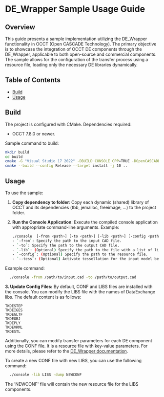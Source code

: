 # DE_Wrapper Sample Usage Guide

## Overview

This guide presents a sample implementation utilizing the DE_Wrapper functionality in OCCT (Open CASCADE Technology). The primary objective is to showcase the integration of OCCT DE components through the DE_Wrapper, applicable to both open-source and commercial components. The sample allows for the configuration of the transfer process using a resource file, loading only the necessary DE libraries dynamically.

## Table of Contents

- [Build](#build)
- [Usage](#usage)

## Build

The project is configured with CMake. Dependencies required:

- OCCT 7.8.0 or newer.

Sample command to build:

```bash
mkdir build
cd build
cmake -G "Visual Studio 17 2022" -DBUILD_CONSOLE_CPP=TRUE -DOpenCASCADE_DIR=D:/occt-vc143-64 -DCMAKE_INSTALL_PREFIX=D:/sample_install ..
cmake --build --config Release --target install -j 10 ..
```
## Usage

To use the sample:

1. **Copy dependency to folder**: Copy each dynamic (shared) library of OCCT and its dependencies (tbb, jemalloc, freeimage, ...) to the project folder.

2. **Run the Console Application**: Execute the compiled console application with appropriate command-line arguments. Example:

   ```bash
   ./console  [-from <path>] [-to <path>] [-lib <path>] [-config <path>] [--tess] [--dump] 
   - `-from`: Specify the path to the input CAD file.
   - `-to`: Specify the path to the output CAD file.
   - `-lib`: (Optional) Specify the path to the file with a list of libraries.
   - `-config`: (Optional) Specify the path to the resource file.
   - `--tess`: (Optional) Activate tessellation for the input model before export.
   ```
Example command:
```bash
  ./console -from /path/to/input.cad -to /path/to/output.cad
```
**3. Update Config Files:** By default, CONF and LIBS files are installed with the console. You can modify the LIBS file with the names of DataExchange libs. The default content is as follows:
```
TKDESTEP
TKDEIGES
TKDEGLTF
TKDEOBJ
TKDEPLY
TKDEVRML
TKDESTL
```
Additionally, you can modify transfer parameters for each DE component using the CONF file. It is a resource file with key-value parameters. For more details, please refer to the [DE_Wrapper documentation](https://dev.opencascade.org/doc/overview/html/occt_user_guides__de_wrapper.html).

To create a new CONF file with new LIBS, you can use the following command:
```bash
  ./console -lib LIBS -dump NEWCONF
```
The 'NEWCONF' file will contain the new resource file for the LIBS components.
